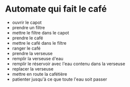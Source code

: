 # Automate qui fait le café
- ouvrir le capot
- prendre un filtre
- mettre le filtre dans le capot
- prendre le café
- mettre le café dans le filtre
- ranger le café
- prendre la verseuse
- remplir la verseuse d'eau
- remplir le réservoir avec l'eau contenu dans la verseuse
- replacer la verseuse
- mettre en route la cafétière
- patienter jusqu'à ce que toute l'eau soit passer

